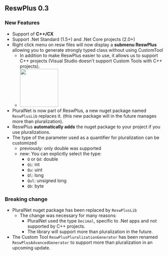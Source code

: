 ## ReswPlus 0.3

### New Features

- Support of **C++/CX**
- Support .Net Standard (1.5+) and .Net Core projects (2.0+)
- Right click menu on resw files will now display a **submenu ReswPlus** allowing you to generate strongly typed class without using CustomTool
  - In addition to make ReswPlus easier to use, it allows us to support C++ projects (Visual Studio doesn't support Custom Tools with C++ projects).
  - <img src="https://user-images.githubusercontent.com/1226538/59745769-57278400-922a-11e9-8395-f87f8faeb4bd.png" height="120" />
- PluralNet is now part of ReswPlus, a new nuget package named `ReswPlusLib` replaces it. (this new package will in the future manages more than pluralization).
- ReswPlus **automatically adds** the nuget package to your project if you use pluralizations.
- The type of the parameter used as a quantifier for pluralization can be customized
  - previously: only double was supported
  - new: You can explicitly select the type: 
    - `Q` or `Qd`: double 
    - `Qi`: int
    - `Qu`: uint
    - `Ql`: long
    - `Qul`: unsigned long  
    - `Qb`: byte  
    
### Breaking change
- PluralNet nuget package has been replaced by `ReswPlusLib`
  - The change was necessary for many reasons:
     - PluralNet used the type `Decimal`, specific to .Net apps and not supported by C++ projects.
     - The library will support more than pluralization in the future.
- The Custom Tool `ReswPlusPluralizationGenerator` has been renamed `ReswPlusAdvancedGenerator` to support more than pluralization in an upcoming update.
